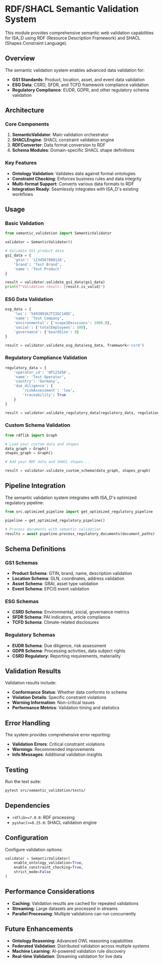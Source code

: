# RDF/SHACL Semantic Validation System

This module provides comprehensive semantic web validation capabilities for ISA_D using RDF (Resource Description Framework) and SHACL (Shapes Constraint Language).

## Overview

The semantic validation system enables advanced data validation for:
- **GS1 Standards**: Product, location, asset, and event data validation
- **ESG Data**: CSRD, SFDR, and TCFD framework compliance validation
- **Regulatory Compliance**: EUDR, GDPR, and other regulatory schema validation

## Architecture

### Core Components

1. **SemanticValidator**: Main validation orchestrator
2. **SHACLEngine**: SHACL constraint validation engine
3. **RDFConverter**: Data format conversion to RDF
4. **Schema Modules**: Domain-specific SHACL shape definitions

### Key Features

- **Ontology Validation**: Validates data against formal ontologies
- **Constraint Checking**: Enforces business rules and data integrity
- **Multi-format Support**: Converts various data formats to RDF
- **Integration Ready**: Seamlessly integrates with ISA_D's existing workflows

## Usage

### Basic Validation

```python
from semantic_validation import SemanticValidator

validator = SemanticValidator()

# Validate GS1 product data
gs1_data = {
    'gtin': '1234567890128',
    'brand': 'Test Brand',
    'name': 'Test Product'
}

result = validator.validate_gs1_data(gs1_data)
print(f"Validation result: {result.is_valid}")
```

### ESG Data Validation

```python
esg_data = {
    'lei': '5493001KJTIIGC14Q5',
    'name': 'Test Company',
    'environmental': {'scope1Emissions': 1000.0},
    'social': {'totalEmployees': 500},
    'governance': {'boardSize': 8}
}

result = validator.validate_esg_data(esg_data, framework='csrd')
```

### Regulatory Compliance Validation

```python
regulatory_data = {
    'operator_id': 'OP123456',
    'name': 'Test Operator',
    'country': 'Germany',
    'due_diligence': {
        'riskAssessment': 'low',
        'traceability': True
    }
}

result = validator.validate_regulatory_data(regulatory_data, regulation='eudr')
```

### Custom Schema Validation

```python
from rdflib import Graph

# Load your custom data and shapes
data_graph = Graph()
shapes_graph = Graph()

# Add your RDF data and SHACL shapes...

result = validator.validate_custom_schema(data_graph, shapes_graph)
```

## Pipeline Integration

The semantic validation system integrates with ISA_D's optimized regulatory pipeline:

```python
from src.optimized_pipeline import get_optimized_regulatory_pipeline

pipeline = get_optimized_regulatory_pipeline()

# Process documents with semantic validation
results = await pipeline.process_regulatory_documents(document_paths)
```

## Schema Definitions

### GS1 Schemas
- **Product Schema**: GTIN, brand, name, description validation
- **Location Schema**: GLN, coordinates, address validation
- **Asset Schema**: GRAI, asset type validation
- **Event Schema**: EPCIS event validation

### ESG Schemas
- **CSRD Schema**: Environmental, social, governance metrics
- **SFDR Schema**: PAI indicators, article compliance
- **TCFD Schema**: Climate-related disclosures

### Regulatory Schemas
- **EUDR Schema**: Due diligence, risk assessment
- **GDPR Schema**: Processing activities, data subject rights
- **CSRD Regulatory**: Reporting requirements, materiality

## Validation Results

Validation results include:
- **Conformance Status**: Whether data conforms to schema
- **Violation Details**: Specific constraint violations
- **Warning Information**: Non-critical issues
- **Performance Metrics**: Validation timing and statistics

## Error Handling

The system provides comprehensive error reporting:
- **Validation Errors**: Critical constraint violations
- **Warnings**: Recommended improvements
- **Info Messages**: Additional validation insights

## Testing

Run the test suite:

```bash
pytest src/semantic_validation/tests/
```

## Dependencies

- `rdflib>=7.0.0`: RDF processing
- `pyshacl>=0.25.0`: SHACL validation engine

## Configuration

Configure validation options:

```python
validator = SemanticValidator(
    enable_ontology_validation=True,
    enable_constraint_checking=True,
    strict_mode=False
)
```

## Performance Considerations

- **Caching**: Validation results are cached for repeated validations
- **Streaming**: Large datasets are processed in streams
- **Parallel Processing**: Multiple validations can run concurrently

## Future Enhancements

- **Ontology Reasoning**: Advanced OWL reasoning capabilities
- **Federated Validation**: Distributed validation across multiple systems
- **Machine Learning**: AI-powered validation rule discovery
- **Real-time Validation**: Streaming validation for live data